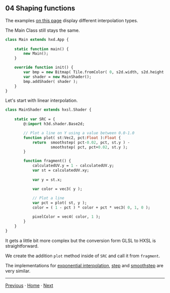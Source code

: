 
## 04 Shaping functions

The examples [on this page](https://thebookofshaders.com/05/) display different interpolation types.

The Main Class still stays the same.

```haxe
class Main extends hxd.App {
	
	static function main() {
		new Main();
	}

	override function init() {
		var bmp = new Bitmap( Tile.fromColor( 0, s2d.width, s2d.height ), s2d );
		var shader = new MainShader();
		bmp.addShader( shader );
	}
}
```
 
Let's start with linear interpolation.

```haxe
class MainShader extends hxsl.Shader {
	
	static var SRC = {
		@:import h3d.shader.Base2d;

		// Plot a line on Y using a value between 0.0-1.0
		function plot( st:Vec2, pct:Float ):Float {
			return 	smoothstep( pct-0.02, pct, st.y ) -
					smoothstep( pct, pct+0.02, st.y );
		}

		function fragment() {
			calculatedUV.y = 1 - calculatedUV.y;
			var st = calculatedUV.xy;
			
			var y = st.x;

			var color = vec3( y );
			
			// Plot a line
			var pct = plot( st, y );
			color = ( 1 - pct ) * color + pct * vec3( 0, 1, 0 );

			pixelColor = vec4( color, 1 );
		}
	}
}
```

It gets a little bit more complex but the conversion form GLSL to HXSL is straightforward.

We create the addition ```plot``` method inside of ```SRC``` and call it from ```fragment```.  

The implementations for [exponential interpolation](../book_of_shaders_examples/05_exponential_interpolation/src/Main.hx?ts=4), [step](../book_of_shaders_examples/06_step/src/Main.hx?ts=4) and [smoothstep](../book_of_shaders_examples/07_smoothstep/src/Main.hx?ts=4) are very similar.
___

[Previous](03_frag_coord.md) ·  [Home](hxsl.md) · [Next](05_danguafer_creation_by_silexars.md)
